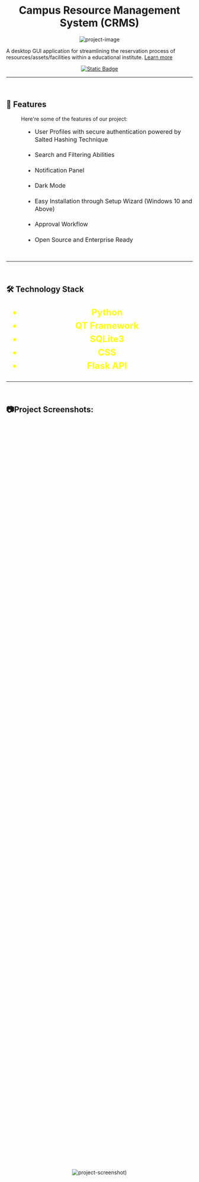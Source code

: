 <h1 align="center" id="title">Campus Resource Management System (CRMS)</h1>
<link href="https://cdnjs.cloudflare.com/ajax/libs/font-awesome/6.5.1/css/all.min.css" rel="stylesheet">

<p align="center"><img src="https://i.ibb.co.com/89HMyCr/logo-banner.png" alt="project-image"></p>

<div align="center">
<p id="description" align="left">A desktop GUI application for streamlining the reservation process of resources/assets/facilities within a educational institute. <a href="https://zigzag-crabapple-3c1.notion.site/CRMS-SDP-II-4f3e07883cff4a2c9b012bead8947b08?pvs=74">Learn more <i class="fa-solid fa-forward"></i></a></p>

[![Static Badge](https://img.shields.io/badge/Download_CRMS-V1.1-blue?style=for-the-badge&logoSize=big)](https://dl.dropboxusercontent.com/scl/fi/d24r7yssn9xjejfurvvrd/CRMS_pt_x64_setup.zip?rlkey=3hypk2pyhwfczy48aojwre21t&st=en6kewzl&dl=0)
</div>

  ------------------------------------------

</br>
<h2>🌟 Features</h2>
<p style="margin-left:40px">Here're some of the features of our project:</p> 

<div style="font-size: 16px; line-height: 1.3; margin-top: 10px; margin-left:50px">
  <ul>
  <li><i class="fa-solid fa-arrow-right"></i> User Profiles with secure authentication powered by Salted Hashing Technique </br>
  </br>
  <li><i class="fa-solid fa-arrow-right"></i> Search and Filtering Abilities </br>
  </br>
  <li><i class="fa-solid fa-arrow-right"></i> Notification Panel </br>
  </br>
  <li><i class="fa-solid fa-arrow-right"></i> Dark Mode </br>
  </br>
  <li><i class="fa-solid fa-arrow-right"></i> Easy Installation through Setup Wizard (Windows 10 and Above) </br>
  </br>
  <li><i class="fa-solid fa-arrow-right"></i> Approval Workflow </br>
  </br>
  <li><i class="fa-solid fa-arrow-right"></i> Open Source and Enterprise Ready </br>
  </ul>
</div>
</br>

  ------------------------------------------

</br>
<h2>🛠️ Technology Stack</h2>

<div style="font-size: 24px; line-height: 1.5; text-align: center; font-weight: bold;">
<ul>
  <span style="color: #FFFF00;">
   <li> <i class="fa-brands fa-python"></i>  Python
  </span>
  </br>

  <span style="color: #008000;">
    <li> <i class="fa-solid fa-gears"></i> QT Framework
  </span>
  </br>

  <span style="color: #f48424;">
   <li> <i class="fa-solid fa-database"></i> SQLite3
  </span>
  </br>

  <span style="color: #264de4;">
   <li> <i class="fa-brands fa-css3-alt"></i> CSS
  </span>
  </br>

  <span style="color: #ff6347;">
  <li>  <i class="fa-solid fa-pepper-hot"></i> Flask API
  </span>
</ul>
</div>

------------------------------------------ 

</br>
<h2>📷Project Screenshots:</h2>
</br>
<div style="display: grid; place-items: center; height: 100vh;">
    <img src="https://i.ibb.co.com/NjZc218/Screenshot-2024-12-05-225811.png" alt="project-screenshot)" alt="Centered Image">
</div>


</br><h2 style="text-align: left; margin-bottom: 20px;">💻 System Requirements</h2>

<div style="font-size: 16px; line-height: 1.8; margin: 20px; padding: 20px; border: 2px solid #007ACC; border-radius: 10px; background-color: #f9f9f9;">

  <h3 style="color: #007ACC; font-size: 22px; margin-bottom: 15px;">🔧 Software Requirements</h3>
  <ul style="margin-left: 20px;">
    <li><strong>Operating System:</strong> <i class="fa-brands fa-windows"></i> Windows 10 or higher (for development/usage/deployment)</li>
  </ul>

  <h3 style="color: #007ACC; font-size: 22px; margin-top: 25px; margin-bottom: 15px;">⚙️ Hardware Requirements</h3>
  <ul style="margin-left: 20px;">
    <li><strong>Processor:</strong> x64 Based - Intel Core i3 5th Gen / AMD Ryzen 3 2000 Series or higher (minimum for running the application smoothly)</li>
    <li><strong>RAM:</strong> 4 GB or more (for development/usage)</li>
    <li><strong>Storage:</strong> 256 MB free space (for installation and storing data)</li>
    <li><strong>Display:</strong> 1366x768 or higher resolution (for proper UI display)</li>
  </ul>
</div>

------------------------------------------

</br><h2>✒️ Authors</h2>

- [Shopnil Karmakar](https://github.com/k-shopnil) 
- [Muzahidul Islam Joy](https://www.github.com/404)
- [Sabrina Tasnim Imu](https://www.github.com/404)
- [Borhan Uddin Mahim](https://www.github.com/404)
- [Arpita Biswas](https://www.github.com/404)
</br>

------------------------------------------

</br><h2>🏗️ Installing Developement Requirements:</h2>

<div style="margin-left:20px"><p><strong>1. Install Dependencies</strong></p>

```
pip install pyqt
```

```
pip install sqlite3
```
</div>
</br>

------------------------------------------

<h2 style="font-size: 28px; margin-top: 40px; text-align: left; color: #007ACC;">🛡️ License</h2>
    <p style="text-align: left; font-size: 18px; margin: 20px 50px;">
        <i class="fa-solid fa-key" style="color: #FF6347;"></i> MIT License
    </p>
    <blockquote style="margin: 20px 50px; font-size: 16px; color: #555;">
        <strong>Copyright (c) 2024 Group 5</strong><br><br>
        Permission is hereby granted, free of charge, to any person obtaining a copy of this software and associated documentation files (the "Software"), to deal in the Software without restriction, including without limitation the rights to use, copy, modify, merge, publish, distribute, sublicense, and/or sell copies of the Software, and to permit persons to whom the Software is furnished to do so, subject to the following conditions: <br><br>
        The above copyright notice and this permission notice shall be included in all copies or substantial portions of the Software. <br><br>
        THE SOFTWARE IS PROVIDED "AS IS", WITHOUT WARRANTY OF ANY KIND, EXPRESS OR IMPLIED, INCLUDING BUT NOT LIMITED TO THE WARRANTIES OF MERCHANTABILITY, FITNESS FOR A PARTICULAR PURPOSE AND NONINFRINGEMENT. IN NO EVENT SHALL THE AUTHORS OR COPYRIGHT HOLDERS BE LIABLE FOR ANY CLAIM, DAMAGES OR OTHER LIABILITY, WHETHER IN AN ACTION OF CONTRACT, TORT OR OTHERWISE, ARISING FROM, OUT OF OR IN CONNECTION WITH THE SOFTWARE OR THE USE OR OTHER DEALINGS IN THE SOFTWARE.
    </blockquote>

<div style="font-size:30px;text-align:center;color:#555">
<a href="https://www.facebook.com/shopnil.krmkr/"><i class="fa-brands fa-facebook" style="padding:20px"></i></a> 
<a href="https://www.instagram.com/shopnil.k_"><i class="fa-brands fa-instagram" style="padding:20px"></i></a>
<a href="https://www.linkedin.com/in/shopnilkarmakar24"><i class="fa-brands fa-linkedin" style="padding:20px"></i></a>
<a href="https://x.com/shopnilkk"><i class="fa-brands fa-x-twitter" style="padding:20px"></i></a>
</div>
